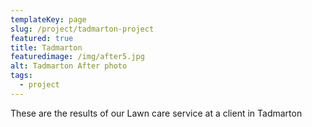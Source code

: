 ```yaml
---
templateKey: page
slug: /project/tadmarton-project
featured: true
title: Tadmarton 
featuredimage: /img/after5.jpg
alt: Tadmarton After photo
tags:
  - project
---
```

These are the results of our Lawn care service at a client in Tadmarton
